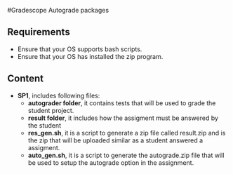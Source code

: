 #Gradescope Autograde packages

## Requirements
- Ensure that your OS supports bash scripts.
- Ensure that your OS has installed the zip program.

## Content
- **SP1**, includes following files:
    - **autograder folder**, it contains tests that will be used to grade the student project.  
    - **result folder**, it includes how the assigment must be answered by the student  
    - **res_gen.sh**, it is a script to generate a zip file called result.zip and is the zip that will be uploaded similar as a student answered a assigment.  
    - **auto_gen.sh**, it is a script to generate the autograde.zip file that will be used to setup the autograde option in the assignment.
